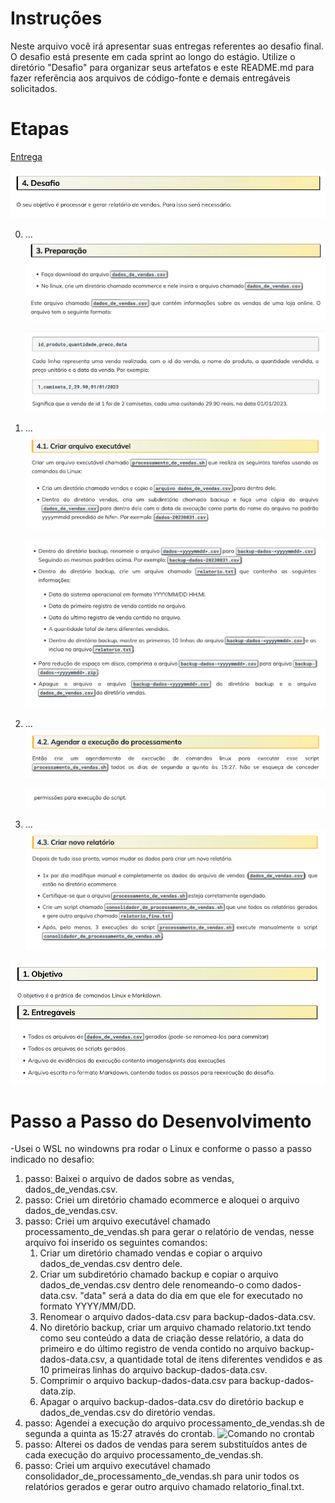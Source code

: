 # Instruções

Neste arquivo você irá apresentar suas entregas referentes ao desafio final.
O desafio está presente em cada sprint ao longo do estágio. Utilize o diretório "Desafio" para organizar seus artefatos e este README.md para fazer referência aos arquivos de código-fonte e demais entregáveis solicitados.

# Etapas

[Entrega](etapas/entrega.txt)

![Desafio](etapas/Desafio.png)

0. ...
   ![Etapa 0](etapas/Etapa_0.1.png)

   ![Etapa 0](etapas/Etapa_0.2.png)

1. ...
   ![Etapa 1](etapas/Etapa_1.1.png)

   ![Etapa 1](etapas/Etapa_1.2.png)

2. ...
   ![Etapa 2](etapas/Etapa_2.1.png)

   ![Etapa 2](etapas/Etapa_2.2.png)

3. ...
   ![Etapa 2](etapas/Etapa_3.png)

![Objetivo e Entregaveis](etapas/Objetivo_e_Entregaveis.png)


# Passo a Passo do Desenvolvimento

-Usei o WSL no windowns pra rodar o Linux e conforme o passo a passo indicado no desafio:

1. passo: Baixei o arquivo de dados sobre as vendas, dados_de_vendas.csv.
2. passo: Criei um diretório chamado ecommerce e aloquei o arquivo dados_de_vendas.csv.
3. passo: Criei um arquivo executável chamado processamento_de_vendas.sh para gerar o relatório de vendas, nesse arquivo foi inserido os seguintes comandos:
   1. Criar um diretório chamado vendas e copiar o arquivo dados_de_vendas.csv dentro dele.
   2. Criar um subdiretório chamado backup e copiar o arquivo dados_de_vendas.csv dentro dele renomeando-o como dados-data.csv. "data" será a data do dia em que ele for executado no formato YYYY/MM/DD.
   3. Renomear o arquivo dados-data.csv para backup-dados-data.csv.
   4. No diretório backup, criar um arquivo chamado relatorio.txt tendo como seu conteúdo a data de criação desse relatório, a data do primeiro e do último registro de venda contido no arquivo backup-dados-data.csv, a quantidade total de itens diferentes vendidos e as 10 primeiras linhas do arquivo backup-dados-data.csv.
   5. Comprimir o arquivo backup-dados-data.csv para backup-dados-data.zip.
   6. Apagar o arquivo backup-dados-data.csv do diretório backup e dados_de_vendas.csv do diretório vendas.
4. passo: Agendei a execução do arquivo processamento_de_vendas.sh de segunda a quinta as 15:27 através do crontab.
   ![Comando no crontab](\Sprint%201\evidencias\crontab.png)
5. passo: Alterei os dados de vendas para serem substituídos antes de cada execução do arquivo processamento_de_vendas.sh.
6. passo: Criei um arquivo executável chamado consolidador_de_processamento_de_vendas.sh para unir todos os relatórios gerados e gerar outro arquivo chamado relatorio_final.txt.
